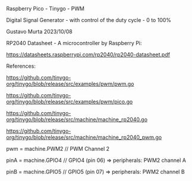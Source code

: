 Raspberry Pico - Tinygo - PWM 

Digital Signal Generator - with control of the duty cycle - 0 to 100% 

Gustavo Murta 2023/10/08

RP2040 Datasheet - A microcontroller by Raspberry Pi:

https://datasheets.raspberrypi.com/rp2040/rp2040-datasheet.pdf

References:

https://github.com/tinygo-org/tinygo/blob/release/src/examples/pwm/pwm.go

https://github.com/tinygo-org/tinygo/blob/release/src/examples/pwm/pico.go

https://github.com/tinygo-org/tinygo/blob/release/src/machine/machine_rp2040.go

https://github.com/tinygo-org/tinygo/blob/release/src/machine/machine_rp2040_pwm.go


pwm  = machine.PWM2  // PWM Channel 2

pinA = machine.GPIO4 // GPIO4 (pin 06) =>  peripherals: PWM2 channel A

pinB = machine.GPIO5 // GPIO5 (pin 07) =>  peripherals: PWM2 channel B
